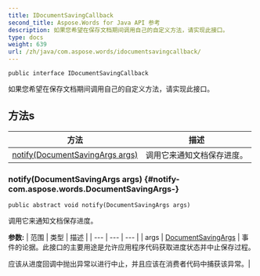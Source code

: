 ```yaml
---
title: IDocumentSavingCallback
second_title: Aspose.Words for Java API 参考
description: 如果您希望在保存文档期间调用自己的自定义方法，请实现此接口。
type: docs
weight: 639
url: /zh/java/com.aspose.words/idocumentsavingcallback/
---
```

```
public interface IDocumentSavingCallback
```

如果您希望在保存文档期间调用自己的自定义方法，请实现此接口。
## 方法s

| 方法 | 描述 |
| --- | --- |
| [notify(DocumentSavingArgs args)](#notify-com.aspose.words.DocumentSavingArgs-) | 调用它来通知文档保存进度。 |
### notify(DocumentSavingArgs args) {#notify-com.aspose.words.DocumentSavingArgs-}
```
public abstract void notify(DocumentSavingArgs args)
```


调用它来通知文档保存进度。

**参数:**
| 范围 | 类型 | 描述 |
| --- | --- | --- |
| args | [DocumentSavingArgs](../../com.aspose.words/documentsavingargs) | 事件的论据。此接口的主要用途是允许应用程序代码获取进度状态并中止保存过程。

应该从进度回调中抛出异常以进行中止，并且应该在消费者代码中捕获该异常。|
